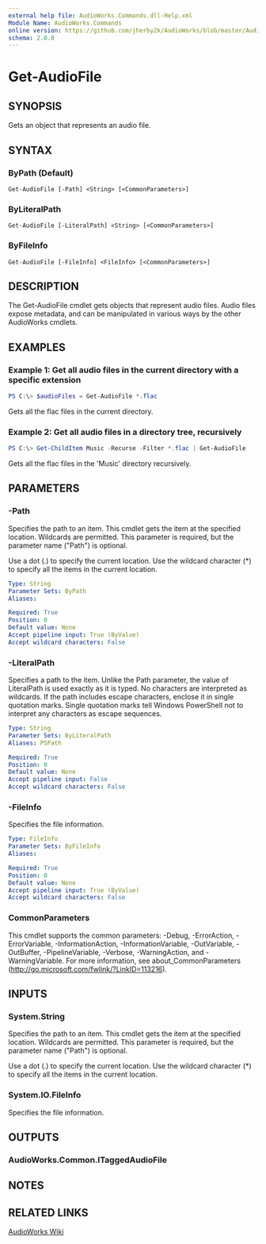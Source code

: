 ```yaml
---
external help file: AudioWorks.Commands.dll-Help.xml
Module Name: AudioWorks.Commands
online version: https://github.com/jherby2k/AudioWorks/blob/master/AudioWorks/src/AudioWorks.Commands/docs/Get-AudioFile.md
schema: 2.0.0
---
```


# Get-AudioFile

## SYNOPSIS
Gets an object that represents an audio file.

## SYNTAX

### ByPath (Default)
```
Get-AudioFile [-Path] <String> [<CommonParameters>]
```

### ByLiteralPath
```
Get-AudioFile [-LiteralPath] <String> [<CommonParameters>]
```

### ByFileInfo
```
Get-AudioFile [-FileInfo] <FileInfo> [<CommonParameters>]
```

## DESCRIPTION
The Get-AudioFile cmdlet gets objects that represent audio files. Audio files expose metadata, and can be manipulated in various ways by the other AudioWorks cmdlets.

## EXAMPLES

### Example 1: Get all audio files in the current directory with a specific extension
```powershell
PS C:\> $audioFiles = Get-AudioFile *.flac
```

Gets all the flac files in the current directory.

### Example 2: Get all audio files in a directory tree, recursively
```powershell
PS C:\> Get-ChildItem Music -Recurse -Filter *.flac | Get-AudioFile
```

Gets all the flac files in the 'Music' directory recursively.

## PARAMETERS

### -Path
Specifies the path to an item.
This cmdlet gets the item at the specified location.
Wildcards are permitted.
This parameter is required, but the parameter name ("Path") is optional.

Use a dot (.) to specify the current location.
Use the wildcard character (*) to specify all the items in the current location.

```yaml
Type: String
Parameter Sets: ByPath
Aliases:

Required: True
Position: 0
Default value: None
Accept pipeline input: True (ByValue)
Accept wildcard characters: False
```

### -LiteralPath
Specifies a path to the item.
Unlike the Path parameter, the value of LiteralPath is used exactly as it is typed.
No characters are interpreted as wildcards.
If the path includes escape characters, enclose it in single quotation marks.
Single quotation marks tell Windows PowerShell not to interpret any characters as escape sequences.

```yaml
Type: String
Parameter Sets: ByLiteralPath
Aliases: PSPath

Required: True
Position: 0
Default value: None
Accept pipeline input: False
Accept wildcard characters: False
```

### -FileInfo
Specifies the file information.

```yaml
Type: FileInfo
Parameter Sets: ByFileInfo
Aliases:

Required: True
Position: 0
Default value: None
Accept pipeline input: True (ByValue)
Accept wildcard characters: False
```

### CommonParameters
This cmdlet supports the common parameters: -Debug, -ErrorAction, -ErrorVariable, -InformationAction, -InformationVariable, -OutVariable, -OutBuffer, -PipelineVariable, -Verbose, -WarningAction, and -WarningVariable.
For more information, see about_CommonParameters (http://go.microsoft.com/fwlink/?LinkID=113216).

## INPUTS

### System.String
Specifies the path to an item.
This cmdlet gets the item at the specified location.
Wildcards are permitted.
This parameter is required, but the parameter name ("Path") is optional.

Use a dot (.) to specify the current location.
Use the wildcard character (*) to specify all the items in the current location.

### System.IO.FileInfo
Specifies the file information.

## OUTPUTS

### AudioWorks.Common.ITaggedAudioFile
## NOTES

## RELATED LINKS
[AudioWorks Wiki](https://github.com/jherby2k/AudioWorks/wiki)
